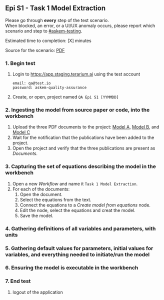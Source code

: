 ## Epi S1 - Task 1 Model Extraction

Please go through __every__ step of the test scenario.\
When blocked, an error, or a UI/UX anomaly occurs, please report which scenario and step to [\#askem-testing](https://unchartedsoftware.slack.com/archives/C06FGLXB2CE).

Estimated time to completion: [X] minutes

Source for the scenario: [PDF](https://github.com/DARPA-ASKEM/program-milestones/blob/main/18-month-milestone/evaluation/Epi%20Use%20Case/ASKEM_18Month_Epi_Evaluation_Scenarios_03.22.2024_FINAL.pdf)

### 1. Begin test
1. Login to https://app.staging.terarium.ai using the test account
    ```
    email: qa@test.io
    password: askem-quality-assurance
    ```
2. Create, or open, project named `QA Epi S1 [YYMMDD]`

### 2. Ingesting the model from source paper or code, into the workbench
1. Upload the three PDF documents to the project: [Model A](https://drive.google.com/file/d/1118EP5XH7xysXJueCPhtza03Z-WHkTYe/view?usp=drive_link), [Model B](https://drive.google.com/file/d/13lpv-ddAzg5Sjz43hX12TJ58GrN8cJwL/view?usp=drive_link), and [Model C](https://drive.google.com/file/d/1Ij0KxffUovIxRBjMFDP5PQQfVWLWbg3J/view?usp=drive_link)
2. Wait for the notification that the publications have been added to the project.
3. Open the project and verify that the three publications are present as _Documents_.

### 3. Capturing the set of equations describing the model in the workbench
1. Open a new _Workflow_ and name it `Task 1 Model Extraction`.
2. For each of the documents:
    1. Open the document.
    2. Select the equations from the text.
    3. Connect the equations to a _Create model from equations_ node.
    4. Edit the node, select the equations and creat the model.
    5. Save the model.

### 4. Gathering definitions of all variables and parameters, with units
### 5. Gathering default values for parameters, initial values for variables, and everything needed to initiate/run the model
### 6. Ensuring the model is executable in the workbench

### 7. End test
1. logout of the application 
